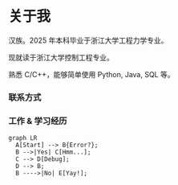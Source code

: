 # 关于我

汉族。2025 年本科毕业于浙江大学工程力学专业。

现就读于浙江大学控制工程专业。

熟悉 C/C++，能够简单使用 Python, Java, SQL 等。  


### 联系方式


### 工作 & 学习经历
``` mermaid
graph LR
  A[Start] --> B{Error?};
  B -->|Yes| C[Hmm...];
  C --> D[Debug];
  D --> B;
  B ---->|No| E[Yay!];
```

